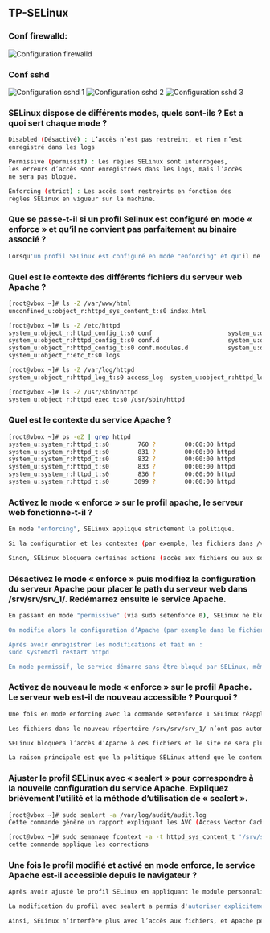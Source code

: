 ## TP-SELinux

### Conf firewalld:

![Configuration firewalld](https://i.imgur.com/MO4Yl0w.png)

### Conf sshd

![Configuration sshd 1](https://i.imgur.com/GNjw6yE.png)
![Configuration sshd 2](https://i.imgur.com/WKVcRyJ.png)
![Configuration sshd 3](https://i.imgur.com/1lcwWRp.png)


### SELinux dispose de différents modes, quels sont-ils ? Est a quoi sert chaque mode ?

```bash
Disabled (Désactivé) : L’accès n’est pas restreint, et rien n’est
enregistré dans les logs

Permissive (permissif) : Les règles SELinux sont interrogées,
les erreurs d’accès sont enregistrées dans les logs, mais l’accès
ne sera pas bloqué.

Enforcing (strict) : Les accès sont restreints en fonction des
règles SELinux en vigueur sur la machine.
```

### Que se passe-t-il si un profil Selinux est configuré en mode « enforce » et qu’il ne convient pas parfaitement au binaire associé ?

```bash
Lorsqu'un profil SELinux est configuré en mode "enforcing" et qu'il ne correspond pas parfaitement au comportement attendu d'un programme ou binaire spécifique, cela peut entraîner des restrictions d'accès ou des erreurs d'exécution.
```

### Quel est le contexte des différents fichiers du serveur web Apache ?

```bash
[root@vbox ~]# ls -Z /var/www/html
unconfined_u:object_r:httpd_sys_content_t:s0 index.html

[root@vbox ~]# ls -Z /etc/httpd
system_u:object_r:httpd_config_t:s0 conf                     system_u:object_r:etc_t:s0 modules
system_u:object_r:httpd_config_t:s0 conf.d                   system_u:object_r:etc_t:s0 run
system_u:object_r:httpd_config_t:s0 conf.modules.d           system_u:object_r:etc_t:s0 state
system_u:object_r:etc_t:s0 logs

[root@vbox ~]# ls -Z /var/log/httpd
system_u:object_r:httpd_log_t:s0 access_log  system_u:object_r:httpd_log_t:s0 error_log

[root@vbox ~]# ls -Z /usr/sbin/httpd
system_u:object_r:httpd_exec_t:s0 /usr/sbin/httpd
```

### Quel est le contexte du service Apache ?

```bash
[root@vbox ~]# ps -eZ | grep httpd
system_u:system_r:httpd_t:s0        760 ?        00:00:00 httpd
system_u:system_r:httpd_t:s0        831 ?        00:00:00 httpd
system_u:system_r:httpd_t:s0        832 ?        00:00:00 httpd
system_u:system_r:httpd_t:s0        833 ?        00:00:00 httpd
system_u:system_r:httpd_t:s0        836 ?        00:00:00 httpd
system_u:system_r:httpd_t:s0       3099 ?        00:00:00 httpd
```

### Activez le mode « enforce » sur le profil apache, le serveur web fonctionne-t-il ?

```bash
En mode "enforcing", SELinux applique strictement la politique.

Si la configuration et les contextes (par exemple, les fichiers dans /var/www/html labellisés en httpd_sys_content_t) sont corrects, Apache continue de fonctionner normalement.

Sinon, SELinux bloquera certaines actions (accès aux fichiers ou aux sockets) et le serveur web pourra rencontrer des erreurs.
```

### Désactivez le mode « enforce » puis modifiez la configuration du serveur Apache pour placer le path du serveur web dans /srv/srv/srv_1/. Redémarrez ensuite le service Apache.

```bash
En passant en mode "permissive" (via sudo setenforce 0), SELinux ne bloque pas les actions même si les fichiers n'ont pas le bon contexte.

On modifie alors la configuration d’Apache (par exemple dans le fichier de configuration principal) pour définir le DocumentRoot sur /srv/srv/srv_1/.

Après avoir enregistrer les modifications et fait un :
sudo systemctl restart httpd

En mode permissif, le service démarre sans être bloqué par SELinux, même si les nouveaux fichiers dans /srv/srv/srv_1/ n’ont pas le contexte attendu.
```

### Activez de nouveau le mode « enforce » sur le profil Apache. Le serveur web est-il de nouveau accessible ? Pourquoi ?

```bash
Une fois en mode enforcing avec la commande setenforce 1 SELinux réapplique ses règles.

Les fichiers dans le nouveau répertoire /srv/srv/srv_1/ n’ont pas automatiquement le bon contexte.

SELinux bloquera l’accès d’Apache à ces fichiers et le site ne sera plus accessible.

La raison principale est que la politique SELinux attend que le contenu servi par Apache porte le bon label. Sans ajustement, le nouveau chemin n’est pas autorisé.
```

### Ajuster le profil SELinux avec « sealert » pour correspondre à la nouvelle configuration du service Apache. Expliquez brièvement l’utilité et la méthode d’utilisation de « sealert ».

```bash
[root@vbox ~]# sudo sealert -a /var/log/audit/audit.log
Cette commande génère un rapport expliquant les AVC (Access Vector Cache) et propose des solutions.

[root@vbox ~]# sudo semanage fcontext -a -t httpd_sys_content_t '/srv/srv/srv_1(/.*)?'
cette commande applique les corrections
```

### Une fois le profil modifié et activé en mode enforce, le service Apache est-il accessible depuis le navigateur ?

```bash
Après avoir ajusté le profil SELinux en appliquant le module personnalisé qui autorise Apache à accéder aux fichiers dans le nouveau chemin et en remettant SELinux en mode "enforcing" le service Apache sera de nouveau accessible.

La modification du profil avec sealert a permis d'autoriser explicitement l'accès au contenu dans /srv/srv/srv_1/.

Ainsi, SELinux n’interfère plus avec l’accès aux fichiers, et Apache peut servir le contenu normalement.
```
